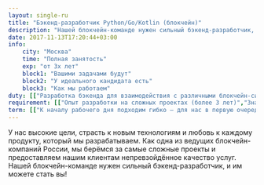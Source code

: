 ```yaml
---
layout: single-ru
title: "Бэкенд-разработчик Python/Go/Kotlin (блокчейн)"
description: "Нашей блокчейн-команде нужен сильный бэкенд-разработчик, и им можете стать вы!"
date: 2017-11-13T17:20:44+03:00
info:
    city: "Москва"
    time: "Полная занятость"
    exp: "от 3х лет"
    block1: "Вашими задачами будут"
    block2: "У идеального кандидата есть"
    block3: "Как мы работаем"
duty: [["Разработка бэкенда для взаимодействия с различными блокчейн-системами (Corda, Fabric, Ethereum, «Мастерчейн»)","Написание смарт-контрактов"]]
requirement: [["Опыт разработки на сложных проектах (более 3 лет)","Знание Python/Go/Kotlin (можно любого из языков)"],["Понимание принципов работы криптографии, опыт работы с криптографическими примитивами","Самое главное — желание пробовать что-то новое в технологиях"]]
term: [["К началу рабочего дня подходим гибко — для нас в первую очередь важен результат","Можем работать удалённо из дома, когда в офисе нет встреч"],["У нас уютный офис в пешей доступности от метро «Павелецкая», с чаем, кофе, печеньками","Официальное оформление, «белая» зарплата, ДМС со стоматологией и др"],["Ноутбук / рабочая станция, удобная для работы каждого сотрудника",""]]
---
```


У нас высокие цели, страсть к новым технологиям и любовь к каждому продукту, который мы разрабатываем. Как одна из ведущих блокчейн-компаний России, мы берёмся за самые сложные проекты и предоставляем нашим клиентам непревзойдённое качество услуг. Нашей блокчейн-команде нужен сильный бэкенд-разработчик, и им можете стать вы!
